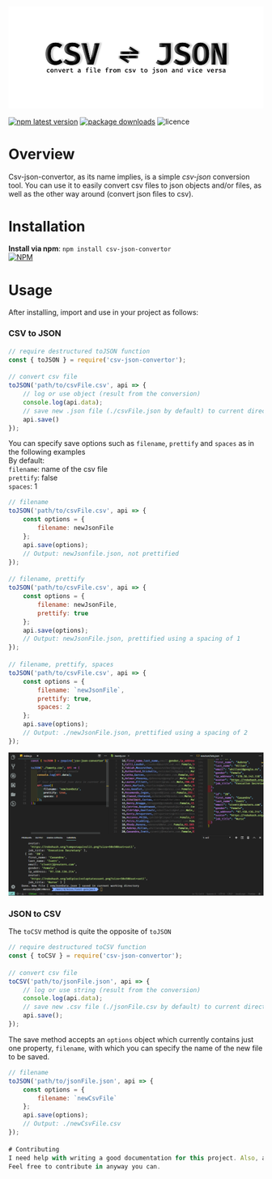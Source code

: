 ![Converter banner](./images/banner.png)

[![npm latest version](https://img.shields.io/npm/v/csv-json-convertor.svg?label=csv-json-convertor)](https://www.npmjs.com/package/csv-json-convertor)
[![package downloads](https://img.shields.io/npm/dw/csv-json-convertor.svg)](https://www.npmjs.com/package/csv-json-convertor)
![licence](https://img.shields.io/npm/l/csv-json-convertor.svg?style=plastic)



# Overview
Csv-json-convertor, as its name implies, is a simple *csv-json* conversion tool. You can use it to easily convert csv files to json objects and/or files, as well as the other way around (convert json files to csv).

# Installation
**Install via npm**: `npm install csv-json-convertor` <br>
[![NPM](https://nodei.co/npm/csv-json-convertor.png)](https://npmjs.org/package/csv-json-convertor)


# Usage
After installing, import and use in your project as follows:
### CSV to JSON
```js
// require destructured toJSON function
const { toJSON } = require('csv-json-convertor');

// convert csv file
toJSON('path/to/csvFile.csv', api => {
    // log or use object (result from the conversion)
    console.log(api.data); 
    // save new .json file (./csvFile.json by default) to current directory
    api.save() 
});
```

You can specify save options such as `filename`, `prettify` and `spaces` as in the following examples <br>
By default: <br>
`filename`: name of the csv file <br>
`prettify`: false <br>
`spaces`: 1
```js
// filename
toJSON('path/to/csvFile.csv', api => {
    const options = {
        filename: newJsonFile
    };
    api.save(options); 
    // Output: newJsonfile.json, not prettified
}); 

// filename, prettify 
toJSON('path/to/csvFile.csv', api => {
    const options = {
        filename: newJsonFile,
        prettify: true
    };
    api.save(options); 
    // Output: newJsonFile.json, prettified using a spacing of 1
}); 

// filename, prettify, spaces
toJSON('path/to/csvFile.csv', api => {
    const options = {
        filename: `newJsonFile`,
        prettify: true,
        spaces: 2
    };
    api.save(options); 
    // Output: ./newJsonFile.json, prettified using a spacing of 2
}); 
```
![Preview of conversion to json](./images/toJsonPreview.png)

### JSON to CSV
The `toCSV` method is quite the opposite of `toJSON`
```js
// require destructured toCSV function
const { toCSV } = require('csv-json-convertor');

// convert csv file
toCSV('path/to/jsonFile.json', api => {
    // log or use string (result from the conversion)
    console.log(api.data);
    // save new .csv file (./jsonFile.csv by default) to current directory 
    api.save();
});
```
The save method accepts an `options` object which currently contains just one property, `filename`, with which you can specify the name of the new file to be saved.

```js
// filename
toJSON('path/to/jsonFile.json', api => {
    const options = {
        filename: `newCsvFile`
    };
    api.save(options); 
    // Output: ./newCsvFile.csv
}); 

# Contributing
I need help with writing a good documentation for this project. Also, any ideas or suggestions on new features, enhancements and performance improvement are very welcome. <br>
Feel free to contribute in anyway you can. 
